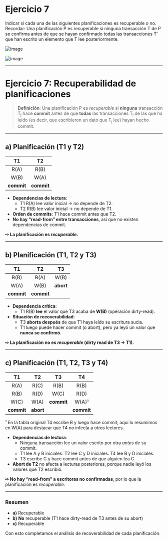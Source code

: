# Ejercicio 7
Indicar si cada una de las siguientes planificaciones es recuperable o no.
Recordar:
Una planificación P es recuperable si ninguna transacción T de P se confirma antes de que se hayan
confirmado todas las transacciones T’ que han escrito un elemento que T lee posteriormente.

![image](https://github.com/user-attachments/assets/096ebd67-f38e-4d91-a819-b18cde145652)

![image](https://github.com/user-attachments/assets/1552c2b4-0bd4-49c5-b30c-2f89abd3d172)

---

# Ejercicio 7: Recuperabilidad de planificaciones

> **Definición**: Una planificación P es *recuperable* si **ninguna** transacción T<sub>j</sub> hace **commit** antes de que **todas** las transacciones T<sub>i</sub> de las que ha leído (es decir, que escribieron un dato que T<sub>j</sub> lee) hayan hecho commit.

---

## a) Planificación (T1 y T2)

| **T1**       | **T2**       |
|:------------:|:------------:|
| R(A)         | R(B)         |
| W(B)         | W(A)         |
| **commit**   | **commit**   |

- **Dependencias de lectura**:  
  - T1 R(A) lee valor inicial → no depende de T2.  
  - T2 R(B) lee valor inicial → no depende de T1.  
- **Orden de commits**: T1 hace commit antes que T2.  
- **No hay “read-from” entre transacciones**, así que no existen dependencias de commit.  

**⇨ La planificación es *recuperable*.**

---

## b) Planificación (T1, T2 y T3)

| **T1**       | **T2**       | **T3**       |
|:------------:|:------------:|:------------:|
| R(B)         | R(A)         | W(B)         |
| W(A)         | W(B)         | **abort**    |
| **commit**   | **commit**   |              |

- **Dependencia crítica**:  
  - T1 R(B) **lee** el valor que T3 acaba de **W(B)** (operación dirty-read).  
- **Situación de recoverabilidad**:  
  - T3 **aborta** **después** de que T1 haya leído su escritura sucia.  
  - T1 luego puede hacer commit (o abort), pero ya leyó un valor que **nunca se confirmó**.  

**⇨ La planificación **no** es *recuperable* (dirty read de T3 → T1).**

---

## c) Planificación (T1, T2, T3 y T4)

| **T1**       | **T2**       | **T3**       | **T4**       |
|:------------:|:------------:|:------------:|:------------:|
| R(A)         | R(C)         | R(B)         | R(B)         |
| R(B)         | R(D)         | W(C)         | R(D)         |
| W(C)         | W(A)         | **commit**   | W(A)¹        |
| **commit**   | **abort**    |              | **commit**   |

¹ En la tabla original T4 escribe B y luego hace commit; aquí lo resumimos en W(A) para destacar que T4 no infecta a otros lectores.

- **Dependencias de lectura**:
  - Ninguna transacción lee un valor escrito por otra *antes* de su commit.  
  - T1 lee A y B iniciales. T2 lee C y D iniciales. T4 lee B y D iniciales.  
  - T3 escribe C y hace commit antes de que alguien lea C.  
- **Abort de T2** no afecta a lecturas posteriores, porque nadie leyó los valores que T2 escribió.

**⇨ No hay “read-from” a escritoras no confirmadas**, por lo que la planificación es *recuperable*.

---

### Resumen

- **a)** Recuperable  
- **b)** **No** recuperable (T1 hace dirty-read de T3 antes de su abort)  
- **c)** Recuperable  

Con esto completamos el análisis de recoverabilidad de cada planificación.
